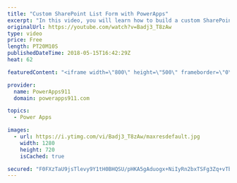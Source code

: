 ```yaml
---
title: "Custom SharePoint List Form with PowerApps"
excerpt: "In this video, you will learn how to build a custom SharePoint List Form with PowerApps. You will start with the basics and learn how to get started and some of the potholes that are along the way. The SharePointIntegration connector is covered, modifying the form, adding an button, and how to delete"
originalUrl: https://youtube.com/watch?v=Badj3_T8zAw
type: video
price: Free
length: PT20M10S
publishedDateTime: 2018-05-15T16:42:29Z
heat: 62

featuredContent: "<iframe width=\"800\" height=\"500\" frameborder=\"0\" src=\"https://www.youtube.com/embed/Badj3_T8zAw\" allow=\"accelerometer; autoplay; encrypted-media; gyroscope; picture-in-picture\" allowfullscreen></iframe>"

provider:
  name: PowerApps911
  domain: powerapps911.com

topics:
  - Power Apps

images:
  - url: https://i.ytimg.com/vi/Badj3_T8zAw/maxresdefault.jpg
    width: 1280
    height: 720
    isCached: true

secured: "F0FXzTaU9jsTlevy9Y1tH0BHQSU/pHKA5gAduogx+NiIyRn2bxTSFg3Zq+vTbNBWfXLw2AcsXyYZ0+SJo6EheOlhQ5fv3KQSHpUbmZE20QeDg+yTknQ2e5BV7lbYIJkoCK2TQGef3rRUJa1bH80ZbksSAj0yXkgrp9k3NYXx3C7zs9AuURDnAGhZulxO8FvKfjwTTJQkdtcA8zBFDiqGNzvJ7t9+ePBDKs6zO669pfBvRD8qvPdEUijZzISPTXe2f85me/j8Nd7eeo4PgloH6s1Hcg6IIsTlmwhrMe9Yo5/GKLWvQFXZuDyRVFzNGtCpMNzzQmeYKM1XDTBHe0tBhIH1Xx9GsLkbdutYWOsMtyTrfJxJ+5FGCChqOT5nr5mjwwEnmfbF/5uXt/HRXST8qa+w30cIKt6deDSCyeKyEHlw+pBzbGhaMEC6yPPeU4Ts;WJf2sJH1bUsHA9xFmGYpag=="
---
```


